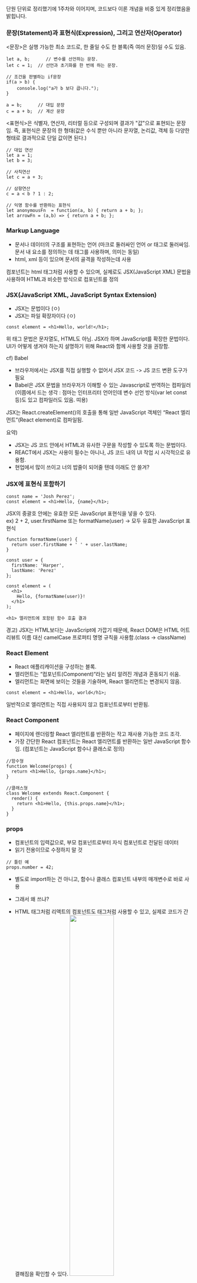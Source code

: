 단원 단위로 정리했기에 1주차와 이어지며, 코드보다 이론 개념을 비중 있게 정리했음을 밝힙니다.

### 문장(Statement)과 표현식(Expression), 그리고 연산자(Operator)

<문장>은 실행 가능한 최소 코드로, 한 줄일 수도 한 블록(즉 여러 문장)일 수도 있음.

```
let a, b;      // 변수를 선언하는 문장.
let c = 1;  // 선언과 초기화를 한 번에 하는 문장.

// 조건을 판별하는 if문장
if(a > b) {
    console.log("a가 b 보다 큽니다.");
}

a = b;      // 대입 문장
c = a + b;  // 계산 문장
```


<표현식>은 식별자, 연산자, 리터럴 등으로 구성되며 결과가 "값"으로 표현되는 문장임.
즉, 표현식은 문장의 한 형태(값은 수식 뿐만 아니라 문자열, 논리값, 객체 등 다양한 형태로 결과적으로 단일 값이면 된다.)

```
// 대입 연산
let a = 1;
let b = 3;

// 사칙연산
let c = a + 3;

// 삼항연산
c = a < b ? 1 : 2;

// 익명 함수를 반환하는 표현식
let anonymousFn  = function(a, b) { return a + b; };
let arrowFn = (a,b) => { return a + b; };
```



### Markup Language 

- 문서나 데이터의 구조를 표현하는 언어
(마크로 둘러싸인 언어 or 태그로 둘러싸임.문서 내 요소를 정의하는 데 태그를 사용하며, 의미는 동일)
- html, xml 등이 있으며 문서의 골격을 작성하는데 사용


컴포넌트는 html 태그처럼 사용할 수 있으며, 실제로도 JSX(JavaScript XML) 문법을 사용하여 HTML과 비슷한 방식으로 컴포넌트를 정의


### JSX(JavaScript XML, JavaScript Syntax Extension)

- JSX는 문법이다 (ㅇ)
- JSX는 파일 확장자이다 (ㅇ)

```const element = <h1>Hello, world!</h1>;```

위 태그 문법은 문자열도, HTML도 아님.
JSX라 하며 JavaScript를 확장한 문법이다. UI가 어떻게 생겨야 하는지 설명하기 위해 React와 함께 사용할 것을 권장함.


cf) Babel
- 브라우저에서는 JSX를 직접 실행할 수 없어서 JSX 코드 -> JS 코드 변환 도구가 필요 
- Babel은 JSX 문법을 브라우저가 이해할 수 있는 Javascript로 번역하는 컴파일러<br>
(이쯤에서 드는 생각 : 점마는 인터프리터 언어인데 변수 선언 방식(var let const 등)도 있고 컴파일러도 있음. 띠용)

JSX는 React.createElement()의 호출을 통해 일반 JavaScript 객체인 “React 엘리먼트”(React element)로 컴파일됨.


요약)
- JSX는 JS 코드 안에서 HTML과 유사한 구문을 작성할 수 있도록 하는 문법이다.
- REACT에서 JSX는 사용이 필수는 아니나, JS 코드 내의 UI 작업 시 시각적으로 유용함.
- 현업에서 많이 쓰이고 너의 밥줄이 되어줄 텐데 이래도 안 쓸겨?


### JSX에 표현식 포함하기
```
const name = 'Josh Perez';
const element = <h1>Hello, {name}</h1>; 
```
JSX의 중괄호 안에는 유효한 모든 JavaScript 표현식을 넣을 수 있다.<br>
ex) 2 + 2, user.firstName 또는 formatName(user) 
   -> 모두 유효한 JavaScript 표현식
```
function formatName(user) {
  return user.firstName + ' ' + user.lastName;
}

const user = {
  firstName: 'Harper',
  lastName: 'Perez'
};

const element = (
  <h1>
    Hello, {formatName(user)}!
  </h1>
);

<h1> 엘리먼트에 포함된 함수 호출 결과 
```

경고)
JSX는 HTML보다는 JavaScript에 가깝기 때문에, React DOM은 HTML 어트리뷰트 이름 대신 camelCase 프로퍼티 명명 규칙을 사용함.(class → className)


### React Element

- React 애플리캐이션을 구성하는 블록. 
- 엘리먼트는 “컴포넌트(Component)“라는 널리 알려진 개념과 혼동되기 쉬움. 
- 엘리먼트는 화면에 보이는 것들을 기술하며, React 엘리먼트는 변경되지 않음.
  
```
const element = <h1>Hello, world</h1>;
```
일반적으로 엘리먼트는 직접 사용되지 않고 컴포넌트로부터 반환됨.


### React Component

- 페이지에 렌더링할 React 엘리먼트를 반환하는 작고 재사용 가능한 코드 조각.
- 가장 간단한 React 컴포넌트는 React 엘리먼트를 반환하는 일반 JavaScript 함수임.
(컴포넌트는 JavaScript 함수나 클래스로 정의)

```
//함수형
function Welcome(props) {
  return <h1>Hello, {props.name}</h1>;
}

//클래스형
class Welcome extends React.Component {
  render() {
    return <h1>Hello, {this.props.name}</h1>;
  }
}
```

### props

- 컴포넌트의 입력값으로, 부모 컴포넌트로부터 자식 컴포넌트로 전달된 데이터
- 읽기 전용이므로 수정하지 말 것
```
// 틀린 예
props.number = 42;
```
- 별도로 import하는 건 아니고, 함수나 클래스 컴포넌트 내부의 매개변수로 바로 사용
+ 그래서 왜 쓰냐? <br>
- HTML 태그처럼 리액트의 컴포넌트도 태그처럼 사용할 수 있고, 실제로 코드가 간결해짐을 확인할 수 있다.
<img src ="https://github.com/user-attachments/assets/32365691-6289-4c3b-9f22-9a9d1b606466" width=50%; height=50%><br>
→ 물론 작성할 코드의 양이 줄어드는 건 아니지만, 작성만 한다면 후에 이름만 명시해서 컴포넌트를 가져다 쓰면 됨.(적재적소)
- HTML 태그가 태그의 속성값을 주고받을 수 있는데, 컴포넌트도 가능함.
- 클래스에 props만 명시해준다면 '.'으로 접근하여 사용할 수 있다.(예. this.props.title.sub → 객체 안 객체 ㅎㅎ)
- 이렇게 하면 함수 호출 시 인자를 전달하듯 컴포넌트를 호출하여 속성을 전달할 수 있다.
  


cf.

- 사용자의 입력 또는 네트워크 응답에 반응하여 어떤 값을 수정해야 한다면 state 사용 권장함.
- 안드로이드 스튜디오의 intent와 유사
	- 데이터 전달
	-  동적 구성(props는 UI 구성, intent는 화면 전환)


### props.children

모든 컴포넌트에서 props.children를 사용할 수 있음. props.children은 컴포넌트의 여는 태그와 닫는 태그 사이의 내용을 포함

```
// 함수형 컴포넌트
function Welcome(props) {
  return <p>{props.children}</p>;
}

// 클래스형 컴포넌트
class Welcome extends React.Component {
  render() {
    return <p>{this.props.children}</p>;
  }
}
```

cf. 정의를 아는 게 중요하긴 한데 직관적이지 않은 개념 상의 문장을 기억하기 보다는 props 유무에 따른 차이, 즉 기능을 기억하자. <br>
(https://velog.io/@donggu/%EB%AC%B8%EA%B3%BC%EC%83%9D%EC%9D%B4-%EC%84%A4%EB%AA%85%ED%95%98%EB%8A%94-React-propsproperties-children)


### state

- props와 state는 일반 JavaScript 객체임. 두 객체 모두 렌더링 결과물에 영향을 주는 정보를 갖고 있는데, 한 가지 중요한 방식에서 차이가 존재함.<br> 
→ props는 (함수 매개변수처럼) 컴포넌트에 전달되는 반면 state는 (함수 내에 선언된 변수처럼) 컴포넌트 안에서 관리됨.
- 컴포넌트와 관련된 일부 데이터가 시간에 따라 변경될 경우 state가 필요함. 예를 들어, Checkbox 컴포넌트는 isChecked state가 필요

### Hook

- 함수 컴포넌트에서 React state와 생명주기 기능(lifecycle features)을 "연동(hook into)"할 수 있게 해주는 함수. 
- Hook은 class 안에서는 동작하지 않음. 대신 class 없이 React를 사용 가능케 함. 
- 하지만 이미 짜놓은 컴포넌트를 모조리 재작성하는 것은 권장하지 않으며, 대신 새로 작성하는 컴포넌트부터는 Hook을 이용하면 됨.
 
 ```
import React, { useState, useEffect } from 'react';
// {Component}를 import해오면 알아서 되는 줄 알았음.
```
사용하려면 명시적으로 import해야 함.  <br>
요약)
- 훅을 사용함으로써 함수형 컴포넌트에서도 클래스형 컴포넌트와 동일한 기능을 수행할 수 있게 됨.
  → 클래스형 컴포넌트는 초기부터 오래 사용된, React의 핵심 개념이었음.)\

<i>"Hook은 class를 작성하지 않고도 state와 다른 React의 기능들을 사용할 수 있게 해줍니다."</i> - Official React
<br>
→ 이 말을 역추적해보면, Hook이 없었다면 함수형 컴포넌트에서는 state를 사용하지 못한다는 말인데

```
import React, { Component } from 'react';

class Counter extends Component {
  constructor(props) {
    super(props);
    this.state = {
      count: 0
    };
  }

  increment = () => {
    this.setState({ count: this.state.count + 1 });
  };

  render() {
    return (
      <div>
        <p>Count: {this.state.count}</p>
        <button onClick={this.increment}>Increment</button>
      </div>
    );
  }
}

export default Counter;
```
React의 클래스형 컴포넌트에서는 기존에 state와 생명주기 메서드(Lifecycle methods)를 사용하여 상태(state) 관리와 다양한 작업을 수행함. 위 코드에서 this.state를 통해 컴포넌트의 상태를 관리하는데, 이와 같은 상태 관리 방식은 클래스형 컴포넌트에서만 사용할 수 있었음. 하지만 React 16.8 버전에서 도입된 훅(Hook)을 사용하면 함수형 컴포넌트에서도 상태(state)를 관리할 수 있게 됨.

```
import React, { useState } from 'react';

function Counter() {
  const [count, setCount] = useState(0);

  const increment = () => {
    setCount(count + 1);
  };

  return (
    <div>
      <p>Count: {count}</p>
      <button onClick={increment}>Increment</button>
    </div>
  );
}

export default Counter;
```

위에서 useState 훅을 사용하여 count 상태와 setCount 함수를 선언. 
이 함수형 컴포넌트는 클래스형 컴포넌트와 비슷한 기능을 수행하지만, 함수형 구문을 사용하여 코드가 훨씬 간결해짐.


요약) 
훅이 없었다면 함수형 컴포넌트로는 state를 사용하지 못 했음.
함수형 컴포넌트는 초기에는 단순히 props를 받아와서 UI를 렌더링하는 역할만 수행하여 동적인 데이터 처리나 상태 변경을 관리하기 난해
